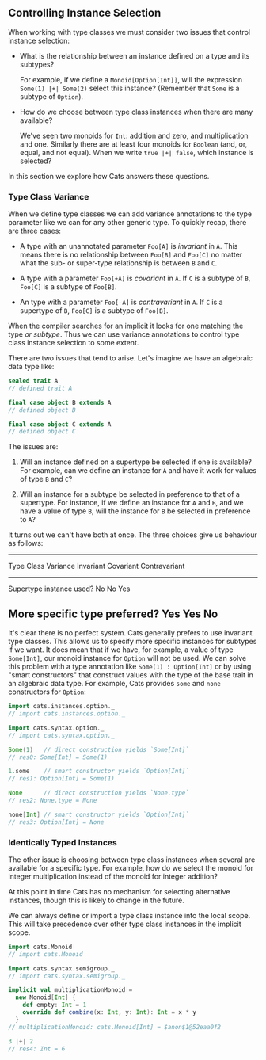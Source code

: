 ## Controlling Instance Selection

When working with type classes we must consider two issues that control instance selection:

 -  What is the relationship between an instance defined on a type and its subtypes?

    For example, if we define a `Monoid[Option[Int]]`,
    will the expression `Some(1) |+| Some(2)` select this instance?
    (Remember that `Some` is a subtype of `Option`).

 -  How do we choose between type class instances when there are many available?

    We've seen two monoids for `Int`: addition and zero, and multiplication and one.
    Similarly there are at least four monoids for `Boolean` (and, or, equal, and not equal).
    When we write `true |+| false`, which instance is selected?

In this section we explore how Cats answers these questions.

### Type Class Variance

When we define type classes we can add variance annotations to the type parameter like we can for any other generic type. To quickly recap, there are three cases:

- A type with an unannotated parameter `Foo[A]` is *invariant* in `A`. This means there is no relationship between `Foo[B]` and `Foo[C]` no matter what the sub- or super-type relationship is between `B` and `C`.

- A type with a parameter `Foo[+A]` is *covariant* in `A`. If `C` is a subtype of `B`, `Foo[C]` is a subtype of `Foo[B]`.

- An type with a parameter `Foo[-A]` is *contravariant* in `A`. If `C` is a supertype of `B`, `Foo[C]` is a subtype of `Foo[B]`.

When the compiler searches for an implicit it looks for one matching the type *or subtype*. Thus we can use variance annotations to control type class instance selection to some extent.

There are two issues that tend to arise. Let's imagine we have an algebraic data type like:

```scala
sealed trait A
// defined trait A

final case object B extends A
// defined object B

final case object C extends A
// defined object C
```

The issues are:

 1. Will an instance defined on a supertype be selected if one is available? For example, can we define an instance for `A` and have it work for values of type `B` and `C`?

 2. Will an instance for a subtype be selected in preference to that of a supertype. For instance, if we define an instance for `A` and `B`, and we have a value of type `B`, will the instance for `B` be selected in preference to `A`?

It turns out we can't have both at once. The three choices give us behaviour as follows:

-----------------------------------------------------------------------
Type Class Variance             Invariant   Covariant   Contravariant
------------------------------- ----------- ----------- ---------------
Supertype instance used?        No          No          Yes

More specific type preferred?   Yes         Yes         No
-----------------------------------------------------------------------

It's clear there is no perfect system. Cats generally prefers to use invariant type classes. This allows us to specify more specific instances for subtypes if we want. It does mean that if we have, for example, a value of type `Some[Int]`, our monoid instance for `Option` will not be used. We can solve this problem with a type annotation like `Some(1) : Option[Int]` or by using "smart constructors" that construct values with the type of the base trait in an algebraic data type. For example, Cats provides `some` and `none` constructors for `Option`:

```scala
import cats.instances.option._
// import cats.instances.option._

import cats.syntax.option._
// import cats.syntax.option._

Some(1)   // direct construction yields `Some[Int]`
// res0: Some[Int] = Some(1)

1.some    // smart constructor yields `Option[Int]`
// res1: Option[Int] = Some(1)

None      // direct construction yields `None.type`
// res2: None.type = None

none[Int] // smart constructor yields `Option[Int]`
// res3: Option[Int] = None
```

### Identically Typed Instances

The other issue is choosing between type class instances
when several are available for a specific type.
For example, how do we select the monoid for integer multiplication
instead of the monoid for integer addition?

At this point in time Cats has no mechanism for selecting alternative instances, 
though this is likely to change in the future.

We can always define or import a type class instance into the local scope.
This will take precedence over other type class instances in the implicit scope.

```scala
import cats.Monoid
// import cats.Monoid

import cats.syntax.semigroup._
// import cats.syntax.semigroup._

implicit val multiplicationMonoid = 
  new Monoid[Int] {
    def empty: Int = 1
    override def combine(x: Int, y: Int): Int = x * y
  }
// multiplicationMonoid: cats.Monoid[Int] = $anon$1@52eaa0f2

3 |+| 2
// res4: Int = 6
```
